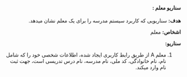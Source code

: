 <div dir="rtl">

#### سناریو معلم :


**هدف:** سناریویی که کاربرد سیستم مدرسه را برای یک معلم نشان میدهد.

**اشخاص:** معلم


**سناریو:**

1. معلم A از طریق رابط کاربری ایجاد شده، اطلاعات شخصی خود را که شامل نام، نام خانوادگی، کد ملی، نام مدرسه، نام درس تدریسی است، جهت ثبت نام وارد میکند.



</div>